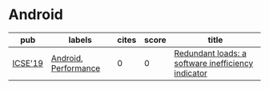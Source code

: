 # Android

|pub|labels|cites|score|title|
|---|------|-----|-----|-----|
|[ICSE'19](https://dblp.org/db/conf/icse/icse2019.html)|[Android](Android.md), [Performance](Performance.md)|0|0|[Redundant loads: a software inefficiency indicator](https://scholar.google.com/scholar?q=Redundant+loads%3A+a+software+inefficiency+indicator)|
